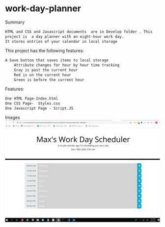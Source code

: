 # work-day-planner

Summary

    HTML and CSS and Javascript documents  are in Develop folder . This project is  a day planner with an eight-hour work day.
    It stores entries of your calendar in local storage
 

This project has the following features:

    A Save button that saves items to local storage
        Attribute changes for hour by hour time tracking
        Gray is past the current hour
        Red is on the current hour
        Green is before the current hour




Features:

    One HTML Page-Index.html    
    One CSS Page-  Styles.css
    One Javascript Page - Script.JS
    
    
Images 
<img src= "Assets/capture.PNG">  
